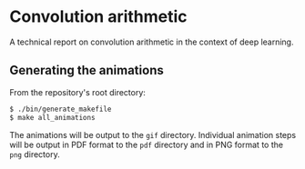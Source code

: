 # Convolution arithmetic

A technical report on convolution arithmetic in the context of deep learning.

## Generating the animations

From the repository's root directory:

``` bash
$ ./bin/generate_makefile
$ make all_animations
```

The animations will be output to the `gif` directory. Individual animation steps will be output in PDF format to the `pdf` directory and in PNG format to the `png` directory.
